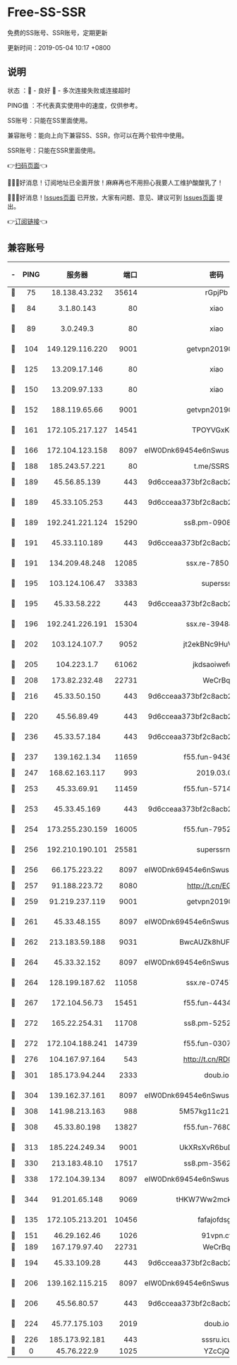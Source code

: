 # Free-SS-SSR

免费的SS账号、SSR账号，定期更新

更新时间：2019-05-04 10:17 +0800

## 说明

状态     ：🙂 - 良好 🙁 - 多次连接失败或连接超时

PING值   ：不代表真实使用中的速度，仅供参考。


SS账号：只能在SS里面使用。

兼容账号：能向上向下兼容SS、SSR，你可以在两个软件中使用。

SSR账号：只能在SSR里面使用。


👉[扫码页面](https://liesauer.github.io/Free-SS-SSR/)👈

🎉🎉🎉好消息！订阅地址已全面开放！麻麻再也不用担心我要人工维护酸酸乳了！

🎉🎉🎉好消息！[Issues页面](https://github.com/liesauer/Free-SS-SSR/issues) 已开放，大家有问题、意见、建议可到 [Issues页面](https://github.com/liesauer/Free-SS-SSR/issues) 提出。

👉[订阅链接](https://www.liesauer.net/yogurt/subscribe?ACCESS_TOKEN=DAYxR3mMaZAsaqUb)👈

## 兼容账号

|-|PING|服务器|端口|密码|加密方式|区域|
|:----:|:----:|:-----:|-----:|:----:|:----:|:----:|
|🙂|75|18.138.43.232|35614|rGpjPb|rc4-md5|SG|
|🙂|84|3.1.80.143|80|xiao|aes-128-ctr|SG|
|🙂|89|3.0.249.3|80|xiao|aes-128-ctr|SG|
|🙂|104|149.129.116.220|9001|getvpn20190501|aes-256-cfb|CN|
|🙂|125|13.209.17.146|80|xiao|aes-128-ctr|KR|
|🙂|150|13.209.97.133|80|xiao|aes-128-ctr|KR|
|🙂|152|188.119.65.66|9001|getvpn20190501|aes-256-cfb|RU|
|🙂|161|172.105.217.127|14541|TPOYVGxKglpi|aes-256-cfb|JP|
|🙂|166|172.104.123.158|8097|eIW0Dnk69454e6nSwuspv9DmS201tQ0D|aes-256-cfb|JP|
|🙂|188|185.243.57.221|80|t.me/SSRSUB|rc4-md5|US|
|🙂|189|45.56.85.139|443|9d6cceaa373bf2c8acb22e60b6a58be6|aes-256-cfb|US|
|🙂|189|45.33.105.253|443|9d6cceaa373bf2c8acb22e60b6a58be6|aes-256-cfb|US|
|🙂|189|192.241.221.124|15290|ss8.pm-09089381|aes-256-cfb|US|
|🙂|191|45.33.110.189|443|9d6cceaa373bf2c8acb22e60b6a58be6|aes-256-cfb|US|
|🙂|191|134.209.48.248|12085|ssx.re-78501209|aes-256-cfb|US|
|🙂|195|103.124.106.47|33383|supersss|aes-256-cfb|US|
|🙂|195|45.33.58.222|443|9d6cceaa373bf2c8acb22e60b6a58be6|aes-256-cfb|US|
|🙂|196|192.241.226.191|15304|ssx.re-39488572|aes-256-cfb|US|
|🙂|202|103.124.107.7|9052|jt2ekBNc9HuVtm2a|aes-256-cfb|US|
|🙂|205|104.223.1.7|61062|jkdsaoiwefdsa|aes-256-cfb|US|
|🙂|208|173.82.232.48|22731|WeCrBq|rc4-md5|US|
|🙂|216|45.33.50.150|443|9d6cceaa373bf2c8acb22e60b6a58be6|aes-256-cfb|US|
|🙂|220|45.56.89.49|443|9d6cceaa373bf2c8acb22e60b6a58be6|aes-256-cfb|US|
|🙂|236|45.33.57.184|443|9d6cceaa373bf2c8acb22e60b6a58be6|aes-256-cfb|US|
|🙂|237|139.162.1.34|11659|f55.fun-94368715|aes-256-cfb|SG|
|🙂|247|168.62.163.117|993|2019.03.07|rc4-md5|US|
|🙂|253|45.33.69.91|11459|f55.fun-57145122|aes-256-cfb|US|
|🙂|253|45.33.45.169|443|9d6cceaa373bf2c8acb22e60b6a58be6|aes-256-cfb|US|
|🙂|254|173.255.230.159|16005|f55.fun-79527393|aes-256-cfb|US|
|🙂|256|192.210.190.101|25581|superssrnet|aes-256-cfb|US|
|🙂|256|66.175.223.22|8097|eIW0Dnk69454e6nSwuspv9DmS201tQ0D|aes-256-cfb|US|
|🙂|257|91.188.223.72|8080|http://t.cn/EGJIyrl|rc4-md5|RU|
|🙂|259|91.219.237.119|9001|getvpn20190501|aes-256-cfb|HU|
|🙂|261|45.33.48.155|8097|eIW0Dnk69454e6nSwuspv9DmS201tQ0D|aes-256-cfb|US|
|🙂|262|213.183.59.188|9031|BwcAUZk8hUFAkDGN|aes-256-cfb|NL|
|🙂|264|45.33.32.152|8097|eIW0Dnk69454e6nSwuspv9DmS201tQ0D|aes-256-cfb|US|
|🙂|264|128.199.187.62|11058|ssx.re-07457599|aes-256-cfb|SG|
|🙂|267|172.104.56.73|15451|f55.fun-44346548|aes-256-cfb|SG|
|🙂|272|165.22.254.31|11708|ss8.pm-52528229|aes-256-cfb|SG|
|🙂|272|172.104.188.241|14739|f55.fun-03072985|aes-256-cfb|SG|
|🙂|276|104.167.97.164|543|http://t.cn/RD0D7sx|rc4-md5|CA|
|🙂|301|185.173.94.244|2333|doub.io|aes-128-ctr|RU|
|🙂|304|139.162.37.161|8097|eIW0Dnk69454e6nSwuspv9DmS201tQ0D|aes-256-cfb|SG|
|🙂|308|141.98.213.163|988|5M57kg11c214qDmK|chacha20|KR|
|🙂|308|45.33.80.198|13827|f55.fun-76801310|aes-256-cfb|US|
|🙂|313|185.224.249.34|9001|UkXRsXvR6buDMG2Y|aes-256-cfb|RU|
|🙂|330|213.183.48.10|17517|ss8.pm-35628250|rc4-md5|RU|
|🙂|338|172.104.39.134|8097|eIW0Dnk69454e6nSwuspv9DmS201tQ0D|aes-256-cfb|SG|
|🙂|344|91.201.65.148|9069|tHKW7Ww2mck9CHQG|aes-256-cfb|IT|
|🙂|135|172.105.213.201|10456|fafajofdsgc|aes-256-cfb|JP|
|🙂|151|46.29.162.46|1026|91vpn.cf|rc4-md5|RU|
|🙂|189|167.179.97.40|22731|WeCrBq|rc4-md5|JP|
|🙂|194|45.33.109.28|443|9d6cceaa373bf2c8acb22e60b6a58be6|aes-256-cfb|US|
|🙂|206|139.162.115.215|8097|eIW0Dnk69454e6nSwuspv9DmS201tQ0D|aes-256-cfb|JP|
|🙂|206|45.56.80.57|443|9d6cceaa373bf2c8acb22e60b6a58be6|aes-256-cfb|US|
|🙂|224|45.77.175.103|2019|doub.io|aes-128-ctr|SG|
|🙂|226|185.173.92.181|443|sssru.icu|rc4-md5|RU|
|🙁|0|45.76.222.9|1025|YZcCjQ|rc4-md5|JP|
